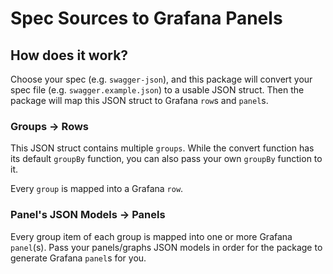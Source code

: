 # Spec Sources to Grafana Panels

## How does it work?
Choose your spec (e.g. `swagger-json`), and this package will convert your spec file (e.g. `swagger.example.json`) to a usable JSON struct. Then the package will map this JSON struct to Grafana `row`s and `panel`s.

### Groups -> Rows
This JSON struct contains multiple `groups`. While the convert function has its default `groupBy` function, you can also pass your own `groupBy` function to it.

Every `group` is mapped into a Grafana `row`.

### Panel's JSON Models -> Panels
Every group item of each group is mapped into one or more Grafana `panel`(s). Pass your panels/graphs JSON models in order for the package to generate Grafana `panel`s for you.